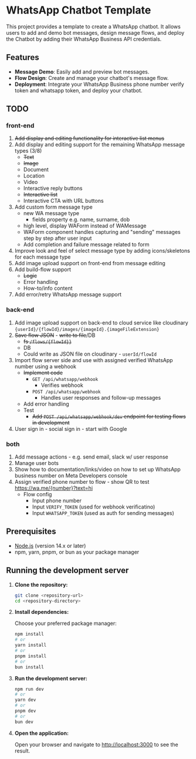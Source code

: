 # WhatsApp Chatbot Template

This project provides a template to create a WhatsApp chatbot. It allows users to add and demo bot messages, design message flows, and deploy the Chatbot by adding their WhatsApp Business API credentials.

## Features

- **Message Demo**: Easily add and preview bot messages.
- **Flow Design**: Create and manage your chatbot's message flow.
- **Deployment**: Integrate your WhatsApp Business phone number verify token and whatsapp token, and deploy your chatbot.

## TODO

### front-end

1. ~~Add display and editing functionality for interactive list menus~~
2. Add display and editing support for the remaining WhatsApp message types (3/8)
   - ~~Text~~
   - ~~Image~~
   - Document
   - Location
   - Video
   - Interactive reply buttons
   - ~~Interactive list~~
   - Interactive CTA with URL buttons
3. Add custom form message type
   - new WA message type
      - fields property e.g. name, surname, dob
   - high level, display WAForm instead of WAMessage
   - WAForm component handles capturing and "sending" messages step by step after user input
   - Add completion and failure message related to form
3. Improve look and feel of select message type by adding icons/skeletons for each message type
4. Add image upload support on front-end from message editing
5. Add build-flow support
   - ~~Logic~~
   - Error handling
   - How-to/info content
6. Add error/retry WhatsApp message support

### back-end

1. Add image upload support on back-end to cloud service like cloudinary `{userId}/{flowId}/images/{imageId}.{imageFileExtension}`
2. ~~Save flow JSON~~ - ~~write to file~~/DB
   - ~~fs `/flows/{flowId}}`~~
   - DB
   - Could write as JSON file on cloudinary - `userId/flowId`
3. Import flow server side and use with assigned verified WhatsApp number using a webhook
   - ~~Implement code~~
      - `GET /api/whatsapp/webhook`
         - Verifies webhook
      - `POST /api/whatsapp/webhook`
         - Handles user responses and follow-up messages
   - Add error handling
   - Test
      - ~~Add `POST /api/whatsapp/webhook/dev` endpoint for testing flows in development~~
4. User sign in - social sign in - start with Google

### both

1. Add message actions - e.g. send email, slack w/ user response
2. Manage user bots
3. Show how to documentation/links/video on how to set up WhatsApp business number on Meta Developers console
4. Assign verified phone number to flow - show QR to test https://wa.me/{number}?text=hi 
   - Flow config
      - Input phone number
      - Input `VERIFY_TOKEN` (used for webhook verificatino)
      - Input `WHATSAPP_TOKEN` (used as auth for sending messages)

## Prerequisites

- [Node.js](https://nodejs.org/) (version 14.x or later)
- npm, yarn, pnpm, or bun as your package manager

## Running the development server

1. **Clone the repository:**

   ```bash
   git clone <repository-url>
   cd <repository-directory>
   ```

2. **Install dependencies:**

   Choose your preferred package manager:

   ```bash
   npm install
   # or
   yarn install
   # or
   pnpm install
   # or
   bun install
   ```

3. **Run the development server:**

   ```bash
   npm run dev
   # or
   yarn dev
   # or
   pnpm dev
   # or
   bun dev
   ```

4. **Open the application:**

   Open your browser and navigate to [http://localhost:3000](http://localhost:3000) to see the result.